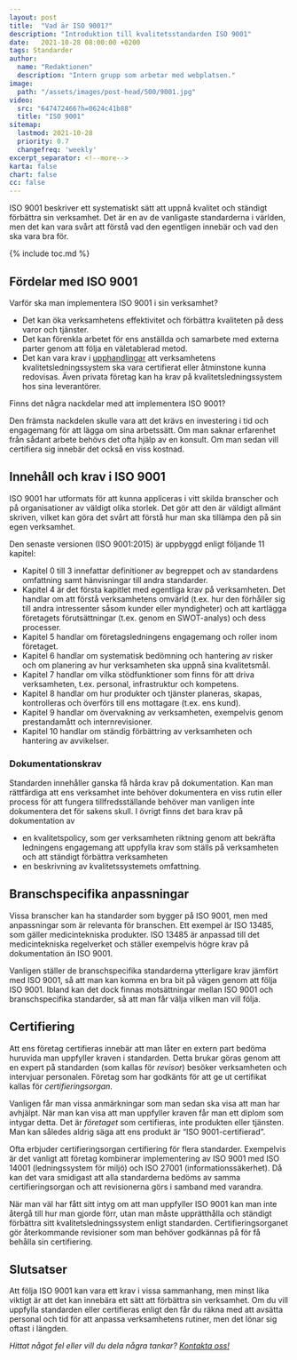 ```yaml
---
layout: post
title:  "Vad är ISO 9001?"
description: "Introduktion till kvalitetsstandarden ISO 9001"
date:   2021-10-28 08:00:00 +0200
tags: Standarder
author:
  name: "Redaktionen"
  description: "Intern grupp som arbetar med webplatsen."
image:
  path: "/assets/images/post-head/500/9001.jpg"
video:
  src: "647472466?h=0624c41b88"
  title: "ISO 9001"
sitemap:
  lastmod: 2021-10-28
  priority: 0.7
  changefreq: 'weekly'
excerpt_separator: <!--more-->
karta: false
chart: false
cc: false
---
```


ISO 9001 beskriver ett systematiskt sätt att uppnå kvalitet och ständigt förbättra sin verksamhet. Det är en av de vanligaste standarderna i världen, men det kan vara svårt att förstå vad den egentligen innebär och vad den ska vara bra för.

<!--more-->

{% include toc.md %}


## Fördelar med ISO 9001
Varför ska man implementera ISO 9001 i sin verksamhet?

* Det kan öka verksamhetens effektivitet och förbättra kvaliteten på dess varor och tjänster.
* Det kan förenkla arbetet för ens anställda och samarbete med externa parter genom att följa en väletablerad metod.
* Det kan vara krav i [upphandlingar](/2021/09/30/grunder-i-upphandlingar.html) att verksamhetens kvalitetsledningssystem ska vara certifierat eller åtminstone kunna redovisas.
Även privata företag kan ha krav på kvalitetsledningssystem hos sina leverantörer.

Finns det några nackdelar med att implementera ISO 9001?

Den främsta nackdelen skulle vara att det krävs en investering i tid och engagemang för att lägga om sina arbetssätt. Om man saknar erfarenhet från sådant arbete behövs det ofta hjälp av en konsult. Om man sedan vill certifiera sig innebär det också en viss kostnad.
## Innehåll och krav i ISO 9001
ISO 9001 har utformats för att kunna appliceras i vitt skilda branscher och på organisationer av väldigt olika storlek. Det gör att den är väldigt allmänt skriven, vilket kan göra det svårt att förstå hur man ska tillämpa den på sin egen verksamhet.

Den senaste versionen (ISO 9001:2015) är uppbyggd enligt följande 11 kapitel:

* Kapitel 0 till 3 innefattar definitioner av begreppet och av standardens omfattning samt hänvisningar till andra standarder.
* Kapitel 4 är det första kapitlet med egentliga krav på verksamheten. Det handlar om att förstå verksamhetens omvärld (t.ex. hur den förhåller sig till andra intressenter såsom kunder eller myndigheter) och att kartlägga företagets förutsättningar (t.ex. genom en SWOT-analys) och dess processer.
* Kapitel 5 handlar om företagsledningens engagemang och roller inom företaget.
* Kapitel 6 handlar om systematisk bedömning och hantering av risker och om planering av hur verksamheten ska uppnå sina kvalitetsmål.
* Kapitel 7 handlar om vilka stödfunktioner som finns för att driva verksamheten, t.ex. personal, infrastruktur och kompetens.
* Kapitel 8 handlar om hur produkter och tjänster planeras, skapas, kontrolleras och överförs till ens mottagare (t.ex. ens kund).
* Kapitel 9 handlar om övervakning av verksamheten, exempelvis genom prestandamått och internrevisioner.
* Kapitel 10 handlar om ständig förbättring av verksamheten och hantering av avvikelser.

### Dokumentationskrav
Standarden innehåller ganska få hårda krav på dokumentation. Kan man rättfärdiga att ens verksamhet inte behöver dokumentera en viss rutin eller process för att fungera tillfredsställande behöver man vanligen inte dokumentera det för sakens skull. I övrigt finns det bara krav på dokumentation av

* en kvalitetspolicy, som ger verksamheten riktning genom att bekräfta ledningens engagemang att uppfylla krav som ställs på verksamheten och att ständigt förbättra verksamheten
* en beskrivning av kvalitetssystemets omfattning.

## Branschspecifika anpassningar
Vissa branscher kan ha standarder som bygger på ISO 9001, men med anpassningar som är relevanta för branschen. Ett exempel är ISO 13485, som gäller medicintekniska produkter. ISO 13485 är anpassad till det medicintekniska regelverket och ställer exempelvis högre krav på dokumentation än ISO 9001.

Vanligen ställer de branschspecifika standarderna ytterligare krav jämfört med ISO 9001, så att man kan komma en bra bit på vägen genom att följa ISO 9001. Ibland kan det dock finnas motsättningar mellan ISO 9001 och branschspecifika standarder, så att man får välja vilken man vill följa.
## Certifiering
Att ens företag certifieras innebär att man låter en extern part bedöma huruvida man uppfyller kraven i standarden. Detta brukar göras genom att en expert på standarden (som kallas för _revisor_) besöker verksamheten och intervjuar personalen. Företag som har godkänts för att ge ut certifikat kallas för _certifieringsorgan_.

Vanligen får man vissa anmärkningar som man sedan ska visa att man har avhjälpt. När man kan visa att man uppfyller kraven får man ett diplom som intygar detta. Det är _företaget_ som certifieras, inte produkten eller tjänsten. Man kan således aldrig säga att ens produkt är “ISO 9001-certifierad”.

Ofta erbjuder certifieringsorgan certifiering för flera standarder. Exempelvis är det vanligt att företag kombinerar implementering av ISO 9001 med ISO 14001 (ledningssystem för miljö) och ISO 27001 (informationssäkerhet). Då kan det vara smidigast att alla standarderna bedöms av samma certifieringsorgan och att revisionerna görs i samband med varandra.

När man väl har fått sitt intyg om att man uppfyller ISO 9001 kan man inte återgå till hur man gjorde förr, utan man måste upprätthålla och ständigt förbättra sitt kvalitetsledningssystem enligt standarden. Certifieringsorganet gör återkommande revisioner som man behöver godkännas på för få behålla sin certifiering.

## Slutsatser
Att följa ISO 9001 kan vara ett krav i vissa sammanhang, men minst lika viktigt är att det kan innebära ett sätt att förbättra sin verksamhet. Om du vill uppfylla standarden eller certifieras enligt den får du räkna med att avsätta personal och tid för att anpassa verksamhetens rutiner, men det lönar sig oftast i längden.


_Hittat något fel eller vill du dela några tankar? [Kontakta oss!](/index.html#form-message)_